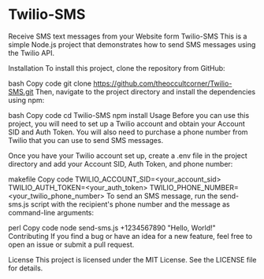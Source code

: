 # Twilio-SMS
Receive SMS text messages from your Website form
Twilio-SMS
This is a simple Node.js project that demonstrates how to send SMS messages using the Twilio API.

Installation
To install this project, clone the repository from GitHub:

bash
Copy code
git clone https://github.com/theoccultcorner/Twilio-SMS.git
Then, navigate to the project directory and install the dependencies using npm:

bash
Copy code
cd Twilio-SMS
npm install
Usage
Before you can use this project, you will need to set up a Twilio account and obtain your Account SID and Auth Token. You will also need to purchase a phone number from Twilio that you can use to send SMS messages.

Once you have your Twilio account set up, create a .env file in the project directory and add your Account SID, Auth Token, and phone number:

makefile
Copy code
TWILIO_ACCOUNT_SID=<your_account_sid>
TWILIO_AUTH_TOKEN=<your_auth_token>
TWILIO_PHONE_NUMBER=<your_twilio_phone_number>
To send an SMS message, run the send-sms.js script with the recipient's phone number and the message as command-line arguments:

perl
Copy code
node send-sms.js +1234567890 "Hello, World!"
Contributing
If you find a bug or have an idea for a new feature, feel free to open an issue or submit a pull request.

License
This project is licensed under the MIT License. See the LICENSE file for details.
